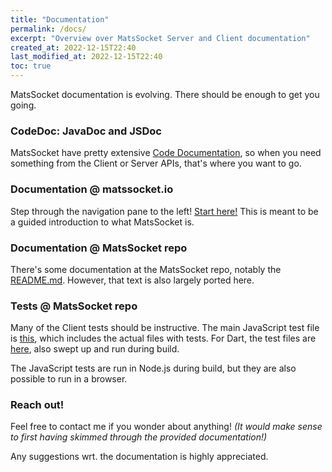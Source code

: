 ```yaml
---
title: "Documentation"
permalink: /docs/
excerpt: "Overview over MatsSocket Server and Client documentation"
created_at: 2022-12-15T22:40
last_modified_at: 2022-12-15T22:40
toc: true
---
```


MatsSocket documentation is evolving. There should be enough to get you going.

### CodeDoc: JavaDoc and JSDoc

MatsSocket have pretty extensive [Code Documentation](/codedoc/), so when you need something from the Client or Server
APIs, that's where you want to go.

### Documentation @ matssocket.io

Step through the navigation pane to the left! [Start here!](/docs/mats3-over-websocket) This is meant to be a guided
introduction to what MatsSocket is.

### Documentation @ MatsSocket repo

There's some documentation at the MatsSocket repo, notably the
[README.md](https://github.com/centiservice/matssocket#readme). However, that text is also largely ported here.

### Tests @ MatsSocket repo

Many of the Client tests should be instructive. The main JavaScript test file is
[this](https://github.com/centiservice/matssocket/blob/main/matssocket-client-javascript/tests_esm/src/all_tests.js),
which includes the actual files with tests. For Dart, the test files are
[here](https://github.com/centiservice/matssocket/tree/main/matssocket-client-dart/test), also swept up and run during
build.

The JavaScript tests are run in Node.js during build, but they are also possible to run in a browser.

### Reach out!

Feel free to contact me if you wonder about anything! _(It would make sense to first having skimmed through the
provided documentation!)_

Any suggestions wrt. the documentation is highly appreciated.

